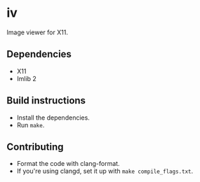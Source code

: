 # iv

Image viewer for X11.

## Dependencies

- X11
- Imlib 2

## Build instructions

- Install the dependencies.
- Run `make`.

## Contributing

- Format the code with clang-format.
- If you're using clangd, set it up with `make compile_flags.txt`.
